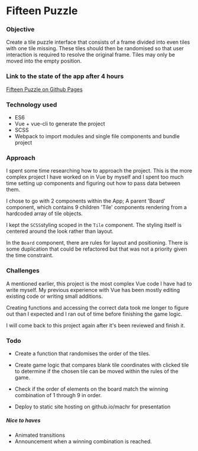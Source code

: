 # Fifteen Puzzle

### Objective
Create a tile puzzle interface that consists of a frame divided into even tiles with one tile missing. These tiles should then be randomised so that user interaction is required to resolve the original frame. Tiles may only be moved into the empty position.


### Link to the state of the app after 4 hours
[Fifteen Puzzle on Github Pages](https://machr.github.io/fifteen-puzzle/)

### Technology used
* ES6
* Vue + vue-cli to generate the project
* SCSS 
* Webpack to import modules and single file components and bundle project


### Approach
I spent some time researching how to approach the project. This is the more complex project I have worked on in Vue by myself and I spent too much time setting up components and figuring out how to pass data between them. 

I chose to go with 2 components within the App; A parent 'Board' component, which contains 9 children 'Tile' components rendering from a hardcoded array of tile objects. 

I kept the `SCSS`styling scoped in the `Tile` component. The styling itself is centered around the look rather than layout. 

In the `Board` component, there are rules for layout and positioning. There is some duplication that could be refactored but that was not a priority given the time constraint.


### Challenges
A mentioned earlier, this project is the most complex Vue code I have had to write myself. My previous experience with Vue has been mostly editing existing code or writing small additions.

Creating functions and accessing the correct data took me longer to figure out than I expected and I ran out of time before finishing the game logic.

I will come back to this project again after it's been reviewed and finish it.


### Todo

* Create a function that randomises the order of the tiles.

* Create game logic that compares blank tile coordinates with clicked tile to determine if the chosen tile can be moved within the rules of the game.

* Check if the order of elements on the board match the winning combination of 1 through 9 in order.

* Deploy to static site hosting on github.io/machr for presentation


##### Nice to haves
* Animated transitions
* Announcement when a winning combination is reached.
